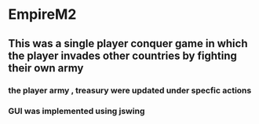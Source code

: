 # EmpireM2

## This was a  single player conquer game in which the player invades other countries by fighting their own army

### the player army , treasury were updated under specfic actions
### GUI was implemented using jswing
